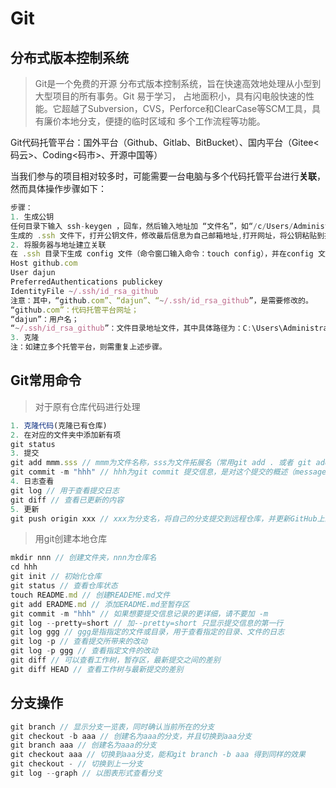 # Git
## 分布式版本控制系统

> Git是一个免费的开源 分布式版本控制系统，旨在快速高效地处理从小型到大型项目的所有事务。Git 易于学习， 占地面积小，具有闪电般快速的性能。它超越了Subversion，CVS，Perforce和ClearCase等SCM工具，具有廉价本地分支，便捷的临时区域和 多个工作流程等功能。

Git代码托管平台：国外平台（Github、Gitlab、BitBucket）、国内平台（Gitee<码云>、Coding<码市>、开源中国等）

当我们参与的项目相对较多时，可能需要一台电脑与多个代码托管平台进行**关联**，然而具体操作步骤如下：
``` js
步骤：
1. 生成公钥
任何目录下输入 ssh-keygen ，回车，然后输入地址加 “文件名”，如“/c/Users/Administrator/.ssh/id_rsa_github”，回车(两次)；
生成的 .ssh 文件下，打开公钥文件，修改最后信息为自己邮箱地址,打开网址，将公钥粘贴到指定位置。
2. 将服务器与地址建立关联
在 .ssh 目录下生成 config 文件（命令窗口输入命令：touch config），并在config 文件下编写如下代码：
Host github.com
User dajun
PreferredAuthentications publickey
IdentityFile ~/.ssh/id_rsa_github
注意：其中，“github.com”、“dajun”、“~/.ssh/id_rsa_github”，是需要修改的。
“github.com”：代码托管平台网址；
“dajun”：用户名；
“~/.ssh/id_rsa_github”：文件目录地址文件，其中具体路径为：C:\Users\Administrator\.ssh。
3. 克隆
注：如建立多个托管平台，则需重复上述步骤。
```
## Git常用命令

> 对于原有仓库代码进行处理

``` js
1. 克隆代码(克隆已有仓库)
2. 在对应的文件夹中添加新有项
git status
3. 提交
git add mmm.sss // mmm为文件名称，sss为文件拓展名（常用git add . 或者 git add -A，其中git add -A比git add .权限更大）
git commit -m "hhh" // hhh为git commit 提交信息，是对这个提交的概述（message，输入一个引号后按“回车”，可设置多行）
4. 日志查看
git log // 用于查看提交日志
git diff // 查看已更新的内容 
5. 更新
git push origin xxx // xxx为分支名，将自己的分支提交到远程仓库，并更新GitHub上的仓库
``` 
> 用git创建本地仓库

``` js
mkdir nnn // 创建文件夹，nnn为仓库名
cd hhh
git init // 初始化仓库
git status // 查看仓库状态
touch README.md // 创建READEME.md文件
git add ERADME.md // 添加ERADME.md至暂存区
git commit -m "hhh" // 如果想要提交信息记录的更详细，请不要加 -m
git log --pretty=short // 加--pretty=short 只显示提交信息的第一行
git log ggg // ggg是指指定的文件或目录，用于查看指定的目录、文件的日志
git log -p // 查看提交所带来的改动
git log -p ggg // 查看指定文件的改动
git diff // 可以查看工作树，暂存区，最新提交之间的差别
git diff HEAD // 查看工作树与最新提交的差别
```

## 分支操作
``` js
git branch // 显示分支一览表，同时确认当前所在的分支
git checkout -b aaa // 创建名为aaa的分支，并且切换到aaa分支
git branch aaa // 创建名为aaa的分支
git checkout aaa // 切换到aaa分支，能和git branch -b aaa 得到同样的效果
git checkout - // 切换到上一分支
git log --graph // 以图表形式查看分支
```
